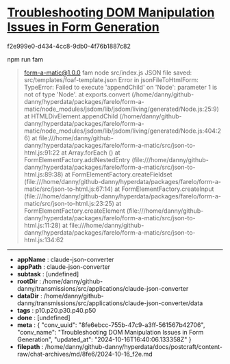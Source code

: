 # [Troubleshooting DOM Manipulation Issues in Form Generation](https://claude.ai/chat/8fe6ebcc-755b-47c9-a3ff-561567b42706)

f2e999e0-d434-4cc8-9db0-4f76b1887c82

npm run fam
> form-a-matic@1.0.0 fam
> node src/index.js
JSON file saved: src/templates/foaf-template.json
Error in jsonFileToHtmlForm: TypeError: Failed to execute 'appendChild' on 'Node': parameter 1 is not of type 'Node'.
    at exports.convert (/home/danny/github-danny/hyperdata/packages/farelo/form-a-matic/node_modules/jsdom/lib/jsdom/living/generated/Node.js:25:9)
    at HTMLDivElement.appendChild (/home/danny/github-danny/hyperdata/packages/farelo/form-a-matic/node_modules/jsdom/lib/jsdom/living/generated/Node.js:404:26)
    at file:///home/danny/github-danny/hyperdata/packages/farelo/form-a-matic/src/json-to-html.js:91:22
    at Array.forEach (<anonymous>)
    at FormElementFactory.addNestedEntry (file:///home/danny/github-danny/hyperdata/packages/farelo/form-a-matic/src/json-to-html.js:89:38)
    at FormElementFactory.createFieldset (file:///home/danny/github-danny/hyperdata/packages/farelo/form-a-matic/src/json-to-html.js:67:14)
    at FormElementFactory.createInput (file:///home/danny/github-danny/hyperdata/packages/farelo/form-a-matic/src/json-to-html.js:23:25)
    at FormElementFactory.createElement (file:///home/danny/github-danny/hyperdata/packages/farelo/form-a-matic/src/json-to-html.js:11:28)
    at file:///home/danny/github-danny/hyperdata/packages/farelo/form-a-matic/src/json-to-html.js:134:62

---

* **appName** : claude-json-converter
* **appPath** : claude-json-converter
* **subtask** : [undefined]
* **rootDir** : /home/danny/github-danny/transmissions/src/applications/claude-json-converter
* **dataDir** : /home/danny/github-danny/transmissions/src/applications/claude-json-converter/data
* **tags** : p10.p20.p30.p40.p50
* **done** : [undefined]
* **meta** : {
  "conv_uuid": "8fe6ebcc-755b-47c9-a3ff-561567b42706",
  "conv_name": "Troubleshooting DOM Manipulation Issues in Form Generation",
  "updated_at": "2024-10-16T16:40:06.133358Z"
}
* **filepath** : /home/danny/github-danny/hyperdata/docs/postcraft/content-raw/chat-archives/md/8fe6/2024-10-16_f2e.md